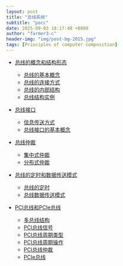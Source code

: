 ```yaml
---
layout: post
title: "总线系统"
subtitle: "pocc"
date: 2025-09-03 18:17:48 +0800
author: "farmer3-c"
header-img: "img/post-bg-2015.jpg"
tags: [Principles of computer composition]
---
```



* [总线的概念和结构形态]()  
    * [总线的基本概念]()  
    * [总线的连接方式]()  
    * [总线的内部结构]()  
    * [总线结构实例]()  

* [总线接口]()  
    * [信息传送方式]()  
    * [总线接口的基本概念]()  

* [总线仲裁]()  
    * [集中式仲裁]()  
    * [分布式仲裁]()  

* [总线的定时和数据传送模式]()  
    * [总线的定时]()  
    * [总线数据传送模式]()  

* [PCI总线和PCIe总线]()  
    * [多总线结构]()  
    * [PCI总线信号]()  
    * [PCI总线周期类型]()  
    * [PCI总线周期操作]()  
    * [PCI总线仲裁]()  
    * [PCIe总线]()  

    